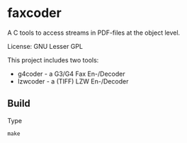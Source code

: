# faxcoder

A C tools to access streams in PDF-files at the object level.

License: GNU Lesser GPL

This project includes two tools: 
 * g4coder - a G3/G4 Fax En-/Decoder
 * lzwcoder - a (TIFF) LZW En-/Decoder

## Build

Type
```shell
make
```
